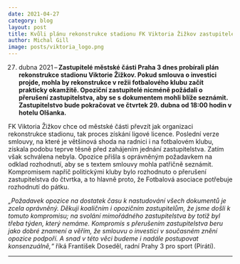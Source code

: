 ```yaml
---
date: 2021-04-27
category: blog
layout: post
title: Kvůli plánu rekonstrukce stadionu FK Viktoria Žižkov zastupitelé přerušili jednání; vypadá to nadějně, věří Piráti 
author: Michal Gill
image: posts/viktoria_logo.png
---
```


27. dubna 2021 – **Zastupitelé městské části Praha 3 dnes probírali plán rekonstrukce stadionu Viktorie Žižkov. Pokud smlouva o investici projde, mohla by rekonstrukce v režii fotbalového klubu začít prakticky okamžitě. Opoziční zastupitelé nicméně požádali o přerušení zastupitelstva, aby se s dokumentem mohli blíže seznámit. Zastupitelstvo bude pokračovat ve čtvrtek 29. dubna od 18:00 hodin v hotelu Olšanka.**

FK Viktoria Žižkov chce od městské části převzít jak organizaci rekonstrukce stadionu, tak proces získání ligové licence. Poslední verze smlouvy, na které je většinová shoda na radnici i na fotbalovém klubu, získala podobu teprve těsně před zahájením jednání zastupitelstva. Zatím však schválena nebyla. Opozice přišla s oprávněným požadavkem na odklad rozhodnutí, aby se s textem smlouvy mohla patřičně seznámit. Kompromisem napříč politickými kluby bylo rozhodnuto o přerušení zastupitelstva do čtvrtka, a to hlavně proto, že Fotbalová asociace potřebuje rozhodnutí do pátku. 

*„Požadavek opozice na dostatek času k nastudování všech dokumentů je zcela oprávněný. Děkuji koaličním i opozičním zastupitelům, že jsme došli k tomuto kompromisu; na svolání mimořádného zastupitelstva by totiž byl třeba týden, který nemáme. Kompromis s přerušením zastupitelstva beru jako dobré znamení a věřím, že smlouvu o investici v současném znění opozice podpoří. A snad v této věci budeme i nadále postupovat konsenzuálně,“* říká František Doseděl, radní Prahy 3 pro sport (Piráti). 

- - -
